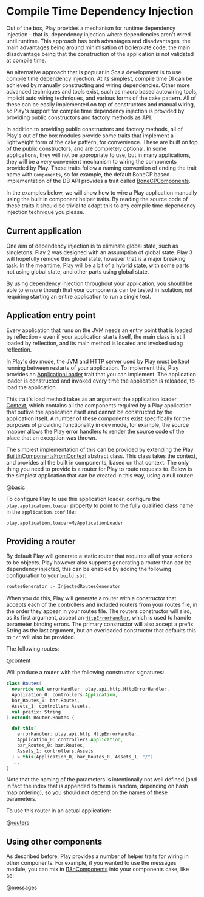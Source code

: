 # Compile Time Dependency Injection

Out of the box, Play provides a mechanism for runtime dependency injection - that is, dependency injection where dependencies aren't wired until runtime.  This approach has both advantages and disadvantages, the main advantages being around minimisation of boilerplate code, the main disadvantage being that the construction of the application is not validated at compile time.

An alternative approach that is popular in Scala development is to use compile time dependency injection.  At its simplest, compile time DI can be achieved by manually constructing and wiring dependencies.  Other more advanced techniques and tools exist, such as macro based autowiring tools, implicit auto wiring techniques, and various forms of the cake pattern.  All of these can be easily implemented on top of constructors and manual wiring, so Play's support for compile time dependency injection is provided by providing public constructors and factory methods as API.
  
In addition to providing public constructors and factory methods, all of Play's out of the box modules provide some traits that implement a lightweight form of the cake pattern, for convenience.  These are built on top of the public constructors, and are completely optional.  In some applications, they will not be appropriate to use, but in many applications, they will be a very convenient mechanism to wiring the components provided by Play.  These traits follow a naming convention of ending the trait name with `Components`, so for example, the default BoneCP based implementation of the DB API provides a trait called [BoneCPComponents](api/scala/index.html#play.api.db.BoneCPComponents).

In the examples below, we will show how to wire a Play application manually using the built in component helper traits.  By reading the source code of these traits it should be trivial to adapt this to any compile time dependency injection technique you please.

## Current application

One aim of dependency injection is to eliminate global state, such as singletons.  Play 2 was designed with an assumption of global state.  Play 3 will hopefully remove this global state, however that is a major breaking task.  In the meantime, Play will be a bit of a hybrid state, with some parts not using global state, and other parts using global state.

By using dependency injection throughout your application, you should be able to ensure though that your components can be tested in isolation, not requiring starting an entire application to run a single test.

## Application entry point

Every application that runs on the JVM needs an entry point that is loaded by reflection - even if your application starts itself, the main class is still loaded by reflection, and its main method is located and invoked using reflection.

In Play's dev mode, the JVM and HTTP server used by Play must be kept running between restarts of your application.  To implement this, Play provides an [ApplicationLoader](api/scala/index.html#play.api.ApplicationLoader) trait that you can implement.  The application loader is constructed and invoked every time the application is reloaded, to load the application.

This trait's load method takes as an argument the application loader [Context](api/scala/index.html#play.api.ApplicationLoader$$Context), which contains all the components required by a Play application that outlive the application itself and cannot be constructed by the application itself.  A number of these components exist specifically for the purposes of providing functionality in dev mode, for example, the source mapper allows the Play error handlers to render the source code of the place that an exception was thrown.

The simplest implementation of this can be provided by extending the Play [BuiltInComponentsFromContext](api/scala/index.html#play.api.BuiltInComponentsFromContext) abstract class.  This class takes the context, and provides all the built in components, based on that context.  The only thing you need to provide is a router for Play to route requests to.  Below is the simplest application that can be created in this way, using a null router:

@[basic](code/CompileTimeDependencyInjection.scala)

To configure Play to use this application loader, configure the `play.application.loader` property to point to the fully qualified class name in the `application.conf` file:

    play.application.loader=MyApplicationLoader
    
## Providing a router

By default Play will generate a static router that requires all of your actions to be objects.  Play however also supports generating a router than can be dependency injected, this can be enabled by adding the following configuration to your `build.sbt`:

```scala
routesGenerator := InjectedRoutesGenerator
```

When you do this, Play will generate a router with a constructor that accepts each of the controllers and included routers from your routes file, in the order they appear in your routes file.  The routers constructor will also, as its first argument, accept an [`HttpErrorHandler`](api/scala/index.html#play.api.http.HttpErrorHandler), which is used to handle parameter binding errors.  The primary constructor will also accept a prefix String as the last argument, but an overloaded constructor that defaults this to `"/"` will also be provided.

The following routes:

@[content](code/scalaguide.advanced.dependencyinjection.routes)

Will produce a router with the following constructor signatures:

```scala
class Routes(
  override val errorHandler: play.api.http.HttpErrorHandler,
  Application_0: controllers.Application,
  bar_Routes_0: bar.Routes,
  Assets_1: controllers.Assets,
  val prefix: String
) extends Router.Routes {

  def this(
    errorHandler: play.api.http.HttpErrorHandler,
    Application_0: controllers.Application,
    bar_Routes_0: bar.Routes,
    Assets_1: controllers.Assets
  ) = this(Application_0, bar_Routes_0, Assets_1, "/")
  ...
}
```

Note that the naming of the parameters is intentionally not well defined (and in fact the index that is appended to them is random, depending on hash map ordering), so you should not depend on the names of these parameters.

To use this router in an actual application:

@[routers](code/CompileTimeDependencyInjection.scala)

## Using other components

As described before, Play provides a number of helper traits for wiring in other components.  For example, if you wanted to use the messages module, you can mix in [I18nComponents](api/scala/index.html#play.api.i18n.I18nComponents) into your components cake, like so:

@[messages](code/CompileTimeDependencyInjection.scala)
